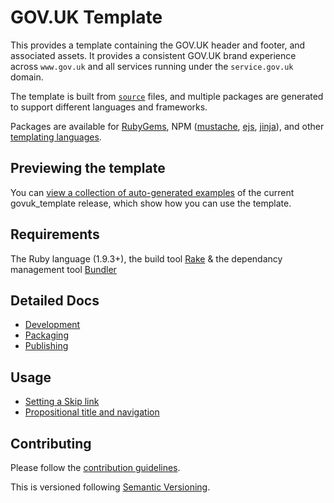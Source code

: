# GOV.UK Template

This provides a template containing the GOV.UK header and footer, and associated assets. It provides a consistent GOV.UK brand experience across `www.gov.uk` and all services running under the `service.gov.uk` domain.

The template is built from [`source`](source/) files, and multiple packages are generated to support different languages and frameworks.

Packages are available for [RubyGems](https://rubygems.org/gems/govuk_template), NPM ([mustache](https://npmjs.org/package/govuk_template_mustache), [ejs](https://npmjs.org/package/govuk_template_ejs),  [jinja](https://npmjs.org/package/govuk_template_jinja)), and other [templating languages](docs/packaging.md).


## Previewing the template

You can [view a collection of auto-generated examples](http://alphagov.github.io/govuk_template/) of the current govuk_template release, which show how you can use the template.

## Requirements

The Ruby language (1.9.3+), the build tool [Rake](http://rake.rubyforge.org/) & the dependancy management tool [Bundler](http://bundler.io/)

## Detailed Docs

* [Development](docs/development.md)
* [Packaging](docs/packaging.md)
* [Publishing](docs/publishing.md)

## Usage

* [Setting a Skip link](docs/usage.md#skip-link)
* [Propositional title and navigation](docs/usage.md#propositional-title-and-navigation)

## Contributing

Please follow the [contribution guidelines](https://github.com/alphagov/govuk_template/blob/master/CONTRIBUTING.md).

This is versioned following [Semantic Versioning](http://semver.org).
